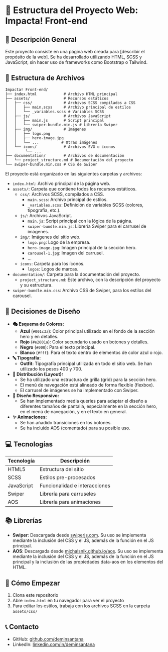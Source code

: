 # 🚀 Estructura del Proyecto Web: Impacta! Front-end

## 📝 Descripción General

Este proyecto consiste en una página web creada para [describir el propósito de la web]. Se ha desarrollado utilizando HTML, SCSS y JavaScript, sin hacer uso de frameworks como Bootstrap o Tailwind.

## 📂 Estructura de Archivos

```plaintext
Impacta! Front-end/
├── index.html            # Archivo HTML principal
├── assets/               # Recursos estáticos
│   ├── css/              # Archivos SCSS compilados a CSS
│   │   ├── main.scss     # Archivo principal de estilos
│   │   └── _variables.scss # Variables SCSS
│   ├── js/               # Archivos JavaScript
│   │   ├── main.js       # Script principal
│   │   └── swiper-bundle.min.js # Librería Swiper
│   ├── img/              # Imágenes
│   │   ├── logo.png
│   │   ├── hero-image.jpg
│   │   └── ...          # Otras imágenes
│   └── icons/            # Archivos SVG o íconos
│        └── ...
├── documentation/        # Archivos de documentación
│   └── project_structure.md # Documentación del proyecto
└── swiper-bundle.min.css # CSS de Swiper
```

El proyecto está organizado en las siguientes carpetas y archivos:

*   `index.html`: Archivo principal de la página web.
*   `assets/`: Carpeta que contiene todos los recursos estáticos.
    *   `css/`: Archivos SCSS, compilados a CSS.
        *   `main.scss`: Archivo principal de estilos.
        *   `_variables.scss`: Definición de variables SCSS (colores, tipografía, etc.).
    *   `js/`: Archivos JavaScript.
        *   `main.js`: Script principal con la lógica de la página.
        *   `swiper-bundle.min.js`: Librería Swiper para el carrusel de imágenes.
    *   `img/`: Imágenes del sitio web.
        *   `logo.png`: Logo de la empresa.
        *   `hero-image.jpg`: Imagen principal de la sección hero.
        *   `carousel-1.jpg`: Imagen del carrusel.
        *   ...
    * `icons`: Carpeta para los íconos.
        * `logos`: Logos de marcas.
*   `documentation/`: Carpeta para la documentación del proyecto.
    *   `project_structure.md`: Este archivo, con la descripción del proyecto y su estructura.
* `swiper-bundle.min.css`: Archivo CSS de Swiper, para los estilos del carousel.

## 🎨 Decisiones de Diseño

*   **🎭 Esquema de Colores:**
    * **Azul** (`#001c3a`): Color principal utilizado en el fondo de la sección hero y en detalles.
    * **Rojo** (`#e2001a`): Color secundario usado en botones y detalles.
    * **Negro** (`#000`): Para el texto principal.
    * **Blanco** (`#fff`): Para el texto dentro de elementos de color azul o rojo.
*   **🔤 Tipografía:**
    *   **Outfit**: Tipografía principal utilizada en todo el sitio web. Se han utilizado los pesos 400 y 700.
*   **📐 Distribución (Layout):**
    *   Se ha utilizado una estructura de grilla (grid) para la sección hero.
    *   El menú de navegación está alineado de forma flexible (flexbox).
    *   El carrusel de imágenes se ha implementado con Swiper.
*   **📱 Diseño Responsivo:**
    *   Se han implementado media queries para adaptar el diseño a diferentes tamaños de pantalla, especialmente en la sección hero, en el menú de navegación, y en el texto en general.
* **✨ Animaciones:**
    * Se han añadido transiciones en los botones.
    * Se ha incluido AOS (comentado) para su posible uso.

## 💻 Tecnologías

| Tecnología | Descripción |
|------------|-------------|
| HTML5      | Estructura del sitio |
| SCSS       | Estilos pre-procesados |
| JavaScript | Funcionalidad e interacciones |
| Swiper     | Librería para carruseles |
| AOS        | Librería para animaciones |

## 📚 Librerías

* **Swiper**: Descargada desde [swiperjs.com](https://swiperjs.com/get-started). Su uso se implementa mediante la inclusión del CSS y el JS, además de la función en el JS principal.
* **AOS**: Descargada desde [michalsnik.github.io/aos](https://michalsnik.github.io/aos/). Su uso se implementa mediante la inclusión del CSS y el JS, además de la función en el JS principal y la inclusión de las propiedades data-aos en los elementos del HTML.

## 🚀 Cómo Empezar

1. Clona este repositorio
2. Abre `index.html` en tu navegador para ver el proyecto
3. Para editar los estilos, trabaja con los archivos SCSS en la carpeta `assets/css/`

## 📞 Contacto

* GitHub: [github.com/deminsantana](https://github.com/deminsantana)
* LinkedIn: [linkedin.com/in/deminsantana](https://linkedin.com/in/deminsantana)
